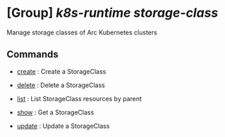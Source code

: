 # [Group] _k8s-runtime storage-class_

Manage storage classes of Arc Kubernetes clusters

## Commands

- [create](/Commands/k8s-runtime/storage-class/_create.md)
: Create a StorageClass

- [delete](/Commands/k8s-runtime/storage-class/_delete.md)
: Delete a StorageClass

- [list](/Commands/k8s-runtime/storage-class/_list.md)
: List StorageClass resources by parent

- [show](/Commands/k8s-runtime/storage-class/_show.md)
: Get a StorageClass

- [update](/Commands/k8s-runtime/storage-class/_update.md)
: Update a StorageClass
